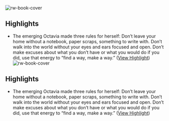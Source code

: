 ![rw-book-cover](https://readwise-assets.s3.amazonaws.com/static/images/article1.be68295a7e40.png)

## Highlights
- The emerging Octavia made three rules for herself:
  Don’t leave your home without a notebook, paper scraps, something to write with.
  Don’t walk into the world without your eyes and ears focused and open.
  Don’t make excuses about what you don’t have or what you would do if you did, use that energy to “find a way, make a way.” ([View Highlight](https://instapaper.com/read/1444426013/17455208))
![rw-book-cover](https://readwise-assets.s3.amazonaws.com/static/images/article1.be68295a7e40.png)

## Highlights
- The emerging Octavia made three rules for herself:
  Don’t leave your home without a notebook, paper scraps, something to write with.
  Don’t walk into the world without your eyes and ears focused and open.
  Don’t make excuses about what you don’t have or what you would do if you did, use that energy to “find a way, make a way.” ([View Highlight](https://instapaper.com/read/1444426013/17455208))
